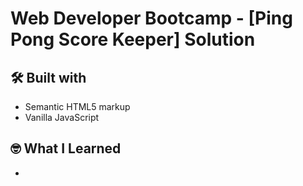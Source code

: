 # Web Developer Bootcamp - [Ping Pong Score Keeper] Solution

## 🛠️ Built with

- Semantic HTML5 markup
- Vanilla JavaScript

## 🤓 What I Learned

-
